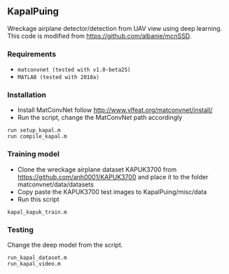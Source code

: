 ## KapalPuing
Wreckage airplane detector/detection from UAV view using deep learning.
This code is modified from https://github.com/albanie/mcnSSD.

### Requirements

* `matconvnet (tested with v1.0-beta25)`
* `MATLAB (tested with 2018a)`

### Installation

* Install MatConvNet follow http://www.vlfeat.org/matconvnet/install/
* Run the script, change the MatConvNet path accordingly
```
run setup_kapal.m
run compile_kapal.m
```

### Training model

* Clone the wreckage airplane dataset KAPUK3700 from https://github.com/anh0001/KAPUK3700 and place it to the folder matconvnet/data/datasets
* Copy paste the KAPUK3700 test images to KapalPuing/misc/data
* Run this script
```
kapal_kapuk_train.m
```

### Testing

Change the deep model from the script.
```
run_kapal_dataset.m
run_kapal_video.m
```
